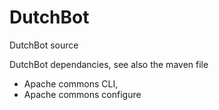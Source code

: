 DutchBot
========

DutchBot source

DutchBot dependancies, see also the maven file
* Apache commons CLI,
* Apache commons configure
